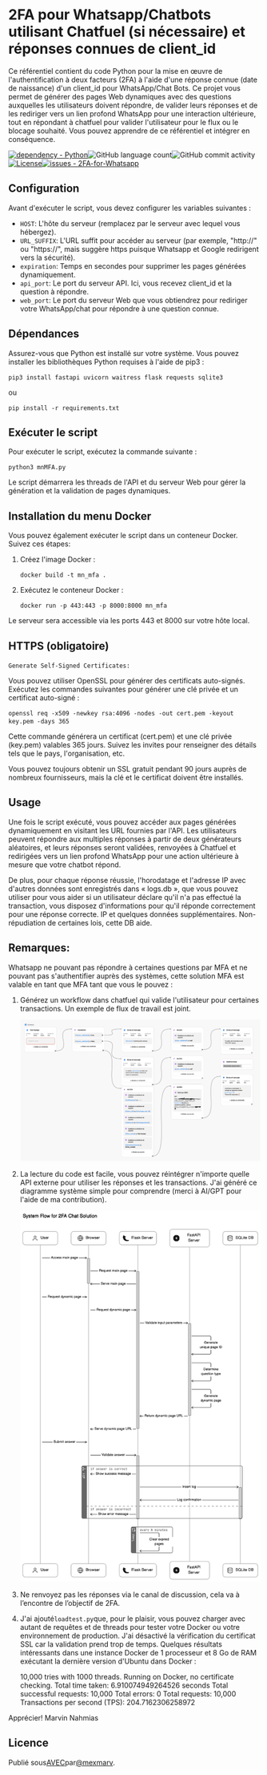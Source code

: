 # 2FA pour Whatsapp/Chatbots utilisant Chatfuel (si nécessaire) et réponses connues de client_id

Ce référentiel contient du code Python pour la mise en œuvre de l'authentification à deux facteurs (2FA) à l'aide d'une réponse connue (date de naissance) d'un client_id pour WhatsApp/Chat Bots. Ce projet vous permet de générer des pages Web dynamiques avec des questions auxquelles les utilisateurs doivent répondre, de valider leurs réponses et de les rediriger vers un lien profond WhatsApp pour une interaction ultérieure, tout en répondant à chatfuel pour valider l'utilisateur pour le flux ou le blocage souhaité. Vous pouvez apprendre de ce référentiel et intégrer en conséquence.

[![dependency - Python](https://img.shields.io/badge/dependency-Python-blue)](https://pypi.org/project/Python)![GitHub language count](https://img.shields.io/github/languages/count/mexmarv/2FA-for-Whatsapp)![GitHub commit activity](https://img.shields.io/github/commit-activity/y/mexmarv/2FA-for-Whatsapp)[![License](https://img.shields.io/badge/License-MIT-blue)](#license)[![issues - 2FA-for-Whatsapp](https://img.shields.io/github/issues/mexmarv/2FA-for-Whatsapp)](https://github.com/mexmarv/2FA-for-Whatsapp/issues)

## Configuration

Avant d'exécuter le script, vous devez configurer les variables suivantes :

-   `HOST`: L'hôte du serveur (remplacez par le serveur avec lequel vous hébergez).
-   `URL_SUFFIX`: L'URL suffit pour accéder au serveur (par exemple, "http&#x3A;//" ou "https&#x3A;//", mais suggère https puisque Whatsapp et Google redirigent vers la sécurité).
-   `expiration`: Temps en secondes pour supprimer les pages générées dynamiquement.
-   `api_port`: Le port du serveur API. Ici, vous recevez client_id et la question à répondre.
-   `web_port`: Le port du serveur Web que vous obtiendrez pour rediriger votre WhatsApp/chat pour répondre à une question connue.

## Dépendances

Assurez-vous que Python est installé sur votre système. Vous pouvez installer les bibliothèques Python requises à l'aide de pip3 :

    pip3 install fastapi uvicorn waitress flask requests sqlite3

ou

    pip install -r requirements.txt

## Exécuter le script

Pour exécuter le script, exécutez la commande suivante :

    python3 mnMFA.py

Le script démarrera les threads de l'API et du serveur Web pour gérer la génération et la validation de pages dynamiques.

## Installation du menu Docker

Vous pouvez également exécuter le script dans un conteneur Docker. Suivez ces étapes:

1.  Créez l'image Docker :

        docker build -t mn_mfa .

2.  Exécutez le conteneur Docker :

        docker run -p 443:443 -p 8000:8000 mn_mfa

Le serveur sera accessible via les ports 443 et 8000 sur votre hôte local.

## HTTPS (obligatoire)

`Generate Self-Signed Certificates:`

Vous pouvez utiliser OpenSSL pour générer des certificats auto-signés. Exécutez les commandes suivantes pour générer une clé privée et un certificat auto-signé :

    openssl req -x509 -newkey rsa:4096 -nodes -out cert.pem -keyout key.pem -days 365

Cette commande générera un certificat (cert.pem) et une clé privée (key.pem) valables 365 jours. Suivez les invites pour renseigner des détails tels que le pays, l'organisation, etc.

Vous pouvez toujours obtenir un SSL gratuit pendant 90 jours auprès de nombreux fournisseurs, mais la clé et le certificat doivent être installés.

## Usage

Une fois le script exécuté, vous pouvez accéder aux pages générées dynamiquement en visitant les URL fournies par l'API. Les utilisateurs peuvent répondre aux multiples réponses à partir de deux générateurs aléatoires, et leurs réponses seront validées, renvoyées à Chatfuel et redirigées vers un lien profond WhatsApp pour une action ultérieure à mesure que votre chatbot répond.

De plus, pour chaque réponse réussie, l'horodatage et l'adresse IP avec d'autres données sont enregistrés dans « logs.db », que vous pouvez utiliser pour vous aider si un utilisateur déclare qu'il n'a pas effectué la transaction, vous disposez d'informations pour qu'il réponde correctement pour une réponse correcte. IP et quelques données supplémentaires. Non-répudiation de certaines lois, cette DB aide.

## Remarques:

Whatsapp ne pouvant pas répondre à certaines questions par MFA et ne pouvant pas s'authentifier auprès des systèmes, cette solution MFA est valable en tant que MFA tant que vous le pouvez :

1.  Générez un workflow dans chatfuel qui valide l'utilisateur pour certaines transactions. Un exemple de flux de travail est joint.
    <center><img src="/chatfuel.png"/></center>
2.  La lecture du code est facile, vous pouvez réintégrer n'importe quelle API externe pour utiliser les réponses et les transactions. J'ai généré ce diagramme système simple pour comprendre (merci à AI/GPT pour l'aide de ma contribution).
    <center><img src="/2FASystemDiagram.svg"/></center>
3.  Ne renvoyez pas les réponses via le canal de discussion, cela va à l’encontre de l’objectif de 2FA.
4.  J'ai ajouté`loadtest.py`que, pour le plaisir, vous pouvez charger avec autant de requêtes et de threads pour tester votre Docker ou votre environnement de production. J'ai désactivé la vérification du certificat SSL car la validation prend trop de temps. Quelques résultats intéressants dans une instance Docker de 1 processeur et 8 Go de RAM exécutant la dernière version d'Ubuntu dans Docker :


    10,000 tries with 1000 threads. Running on Docker, no certificate checking.
    Total time taken: 6.910074949264526 seconds
    Total successful requests: 10,000
    Total errors: 0
    Total requests: 10,000
    Transactions per second (TPS): 204.7162306258972

Apprécier!
Marvin Nahmias

## Licence

Publié sous[AVEC](/LICENSE)par[@mexmarv](https://github.com/mexmarv).
